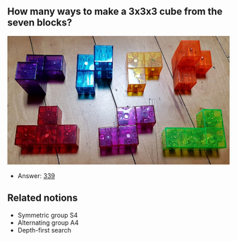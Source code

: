 ## How many ways to make a 3x3x3 cube from the seven blocks?

![Building blocks](202301011830.jpg)

* Answer: [339](sol.txt) 

## Related notions
* Symmetric group S4
* Alternating group A4
* Depth-first search



